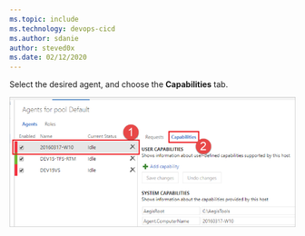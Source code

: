 ```yaml
---
ms.topic: include
ms.technology: devops-cicd
ms.author: sdanie
author: steved0x
ms.date: 02/12/2020
---
```


Select the desired agent, and choose the **Capabilities** tab.

![Agent capabilities tab](../../media/agent-capabilities-tab/capabilities-2018.png)
